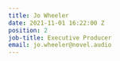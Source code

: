 ```yaml
---
title: Jo Wheeler
date: 2021-11-01 16:22:00 Z
position: 2
job-title: Executive Producer
email: jo.wheeler@novel.audio
---
```


